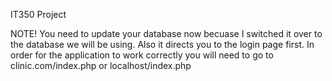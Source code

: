 IT350 Project


NOTE!
You need to update your database now becuase I switched it over to the database we will be using. Also it directs you to the login page first. In order for the application to work correctly you will need to go to clinic.com/index.php or localhost/index.php

